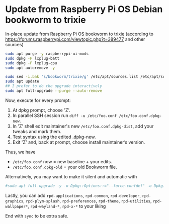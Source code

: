 # Update from Raspberry Pi OS Debian bookworm to trixie
In-place update from Raspberry Pi OS bookworm to trixie (according to https://forums.raspberrypi.com/viewtopic.php?t=389477 and other sources)

```bash
sudo apt purge -y raspberrypi-ui-mods
sudo dpkg -P lxplug-batt
sudo dpkg -P lxplug-cpu
sudo apt autoremove -y

sudo sed -i.bak 's/bookworm/trixie/g' /etc/apt/sources.list /etc/apt/sources.list.d/*.list
sudo apt update
## I prefer to do the upgrade interactively
sudo apt full-upgrade --purge --auto-remove
```

Now, execute for every prompt:
1. At dpkg prompt, choose 'Z'.
2. In parallel SSH session run ```diff -u /etc/foo.conf /etc/foo.conf.dpkg-new```.
3. In 'Z' shell edit maintainer's new  ```/etc/foo.conf.dpkg-dist```, add your tweaks and mark them.
4. Test syntax using the edited .dpkg-new.
5. Exit 'Z' and, back at prompt, choose install maintainer’s version.

Thus, we have
* ```/etc/foo.conf``` now = new baseline + your edits.
* ```/etc/foo.conf.dpkg-old``` = your old Bookworm file.

Alternatively, you may want to make it silent and automatic with
```bash
#sudo apt full-upgrade -y -o Dpkg::Options::="--force-confdef" -o Dpkg::Options::="--force-confnew" --purge --auto-remove
```

Lastly, you can add ```rpd-applications```, ```rpd-common```, ```rpd-developer```, ```rpd-graphics```, ```rpd-plym-splash```, ```rpd-preferences```, ```rpd-theme```, ```rpd-utilities```, ```rpd-wallpaper*```, ```rpd-wayland-*```, ```rpd-x-*``` to your liking

End with ```sync``` to be extra safe.
